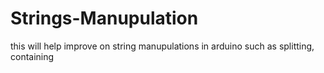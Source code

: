 # Strings-Manupulation
this will help improve on string manupulations in arduino such as splitting, containing 
